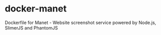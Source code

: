 # docker-manet
Dockerfile for Manet - Website screenshot service powered by Node.js, SlimerJS and PhantomJS
